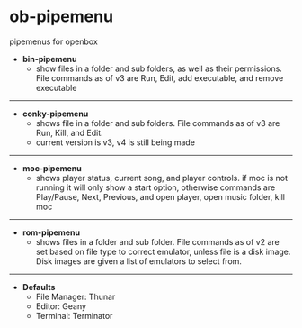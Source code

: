 # ob-pipemenu
pipemenus for openbox

* **bin-pipemenu**
  - show files in a folder and sub folders, as well as their permissions. File commands as of v3 are Run, Edit, add executable, and remove executable
---
* **conky-pipemenu**
  - shows file in a folder and sub folders. File commands as of v3 are Run, Kill, and Edit.
  - current version is v3, v4 is still being made
---
* **moc-pipemenu**
  - shows player status, current song, and player controls. if moc is not running it will only show a start option, otherwise commands are Play/Pause, Next, Previous, and open player, open music folder, kill moc
---
* **rom-pipemenu**
  - shows files in a folder and sub folder. File commands as of v2 are set based on file type to correct emulator, unless file is a disk image. Disk images are given a list of emulators to select from.
---
* **Defaults**
  - File Manager: Thunar
  - Editor: Geany
  - Terminal: Terminator
